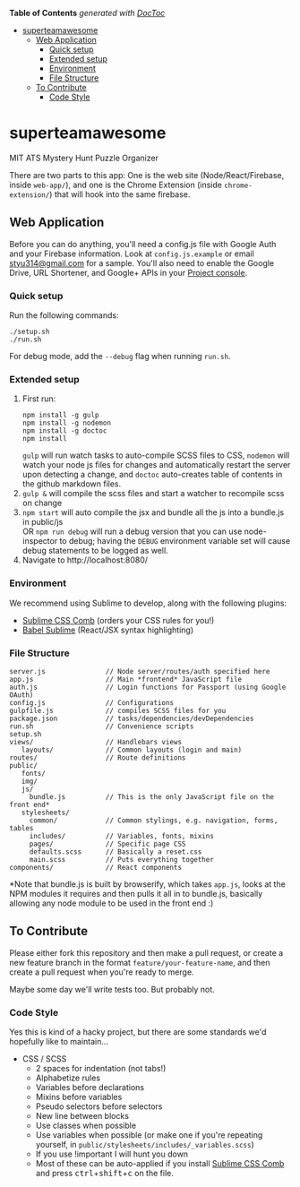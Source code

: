 <!-- START doctoc generated TOC please keep comment here to allow auto update -->
<!-- DON'T EDIT THIS SECTION, INSTEAD RE-RUN doctoc TO UPDATE -->
**Table of Contents**  *generated with [DocToc](https://github.com/thlorenz/doctoc)*

- [superteamawesome](#superteamawesome)
  - [Web Application](#web-application)
    - [Quick setup](#quick-setup)
    - [Extended setup](#extended-setup)
    - [Environment](#environment)
    - [File Structure](#file-structure)
  - [To Contribute](#to-contribute)
    - [Code Style](#code-style)

<!-- END doctoc generated TOC please keep comment here to allow auto update -->

# superteamawesome
MIT ATS Mystery Hunt Puzzle Organizer

There are two parts to this app: One is the web site (Node/React/Firebase, inside `web-app/`), and one is the Chrome Extension (inside `chrome-extension/`) that will hook into the same firebase.

## Web Application

Before you can do anything, you'll need a config.js file with Google Auth and your Firebase information. Look at `config.js.example` or email styu314@gmail.com for a sample. You'll also need to enable the Google Drive, URL Shortener, and Google+ APIs in your [Project console](https://console.developers.google.com/project).

### Quick setup

Run the following commands:

```
./setup.sh
./run.sh
```

For debug mode, add the `--debug` flag when running `run.sh`.

### Extended setup

1. First run:
   ```
   npm install -g gulp
   npm install -g nodemon
   npm install -g doctoc
   npm install
   ```
   `gulp` will run watch tasks to auto-compile SCSS files to CSS, `nodemon` will watch your node js files for changes and automatically restart the server upon detecting a change, and `doctoc` auto-creates table of contents in the github markdown files.
2. `gulp &` will compile the scss files and start a watcher to recompile scss on change
3. `npm start` will auto compile the jsx and bundle all the js into a bundle.js in public/js  
OR `npm run debug` will run a debug version that you can use node-inspector to debug; having the `DEBUG` environment variable set will cause debug statements to be logged as well.
4. Navigate to http://localhost:8080/

### Environment

We recommend using Sublime to develop, along with the following plugins:
- [Sublime CSS Comb](https://github.com/csscomb/sublime-csscomb) (orders your CSS rules for you!)
- [Babel Sublime](https://github.com/babel/babel-sublime) (React/JSX syntax highlighting)

### File Structure

```
server.js               // Node server/routes/auth specified here
app.js                  // Main *frontend* JavaScript file
auth.js                 // Login functions for Passport (using Google OAuth)
config.js               // Configurations
gulpfile.js             // compiles SCSS files for you
package.json            // tasks/dependencies/devDependencies
run.sh                  // Convenience scripts
setup.sh
views/                  // Handlebars views
   layouts/             // Common layouts (login and main)
routes/                 // Route definitions
public/
   fonts/
   img/
   js/
     bundle.js          // This is the only JavaScript file on the front end*
   stylesheets/
     common/            // Common stylings, e.g. navigation, forms, tables
     includes/          // Variables, fonts, mixins
     pages/             // Specific page CSS
     defaults.scss      // Basically a reset.css
     main.scss          // Puts everything together
components/             // React components
```

*Note that bundle.js is built by browserify, which takes `app.js`, looks at the NPM modules it requires and then pulls it all in to bundle.js, basically allowing any node module to be used in the front end :)

## To Contribute

Please either fork this repository and then make a pull request, or create a new feature branch in the format `feature/your-feature-name`, and then create a pull request when you're ready to merge.

Maybe some day we'll write tests too. But probably not.

### Code Style

Yes this is kind of a hacky project, but there are some standards we'd hopefully like to maintain...

- CSS / SCSS
  - 2 spaces for indentation (not tabs!)
  - Alphabetize rules
  - Variables before declarations
  - Mixins before variables
  - Pseudo selectors before selectors
  - New line between blocks
  - Use classes when possible
  - Use variables when possible (or make one if you're repeating yourself, in `public/stylesheets/includes/_variables.scss`)
  - If you use !important I will hunt you down
  - Most of these can be auto-applied if you install [Sublime CSS Comb](https://github.com/csscomb/sublime-csscomb) and press <kbd>ctrl</kbd>+<kbd>shift</kbd>+<kbd>c</kbd> on the file.
